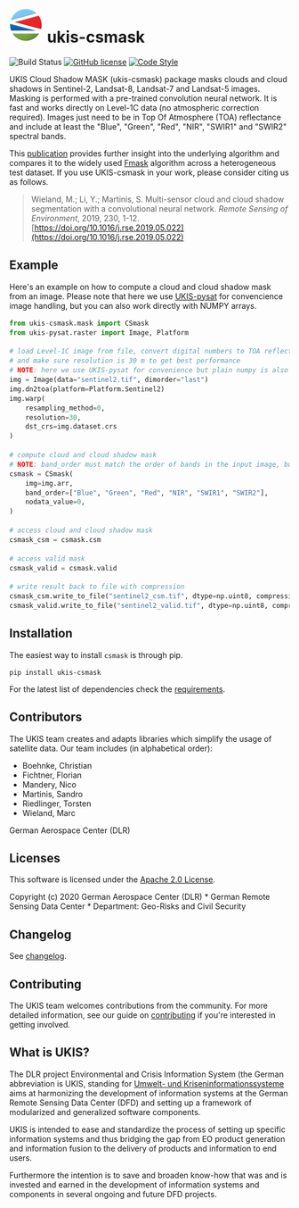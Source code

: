 # [![UKIS](https://raw.githubusercontent.com/dlr-eoc/ukis-csmask/master/img/ukis-logo.png)](https://www.dlr.de/eoc/en/desktopdefault.aspx/tabid-5413/10560_read-21914/) ukis-csmask

![Build Status](https://github.com/dlr-eoc/ukis-csmask/workflows/build/badge.svg)
[![GitHub license](https://img.shields.io/badge/License-Apache%202.0-blue.svg)](LICENSE)
[![Code Style](https://img.shields.io/badge/code%20style-black-000000.svg)](https://black.readthedocs.io/en/stable/)

UKIS Cloud Shadow MASK (ukis-csmask) package masks clouds and cloud shadows in Sentinel-2, Landsat-8, Landsat-7 and Landsat-5 images. Masking is performed with a pre-trained convolution neural network. It is fast and works directly on Level-1C data (no atmospheric correction required). Images just need to be in Top Of Atmosphere (TOA) reflectance and include at least the "Blue", "Green", "Red", "NIR", "SWIR1" and "SWIR2" spectral bands.

This [publication](https://doi.org/10.1016/j.rse.2019.05.022) provides further insight into the underlying algorithm and compares it to the widely used [Fmask](http://www.pythonfmask.org/en/latest/) algorithm across a heterogeneous test dataset. If you use UKIS-csmask in your work, please consider citing us as follows.
> Wieland, M.; Li, Y.; Martinis, S. Multi-sensor cloud and cloud shadow segmentation with a convolutional
neural network. *Remote Sensing of Environment*, 2019, 230, 1-12. [https://doi.org/10.1016/j.rse.2019.05.022](https://doi.org/10.1016/j.rse.2019.05.022)

## Example
Here's an example on how to compute a cloud and cloud shadow mask from an image. Please note that here we use [UKIS-pysat](https://github.com/dlr-eoc/ukis-pysat) for convencience image handling, but you can also work directly with NUMPY arrays.

````python
from ukis-csmask.mask import CSmask
from ukis-pysat.raster import Image, Platform

# load Level-1C image from file, convert digital numbers to TOA reflectance
# and make sure resolution is 30 m to get best performance
# NOTE: here we use UKIS-pysat for convenience but plain numpy is also fine
img = Image(data="sentinel2.tif", dimorder="last")
img.dn2toa(platform=Platform.Sentinel2)
img.warp(
    resampling_method=0,
    resolution=30,
    dst_crs=img.dataset.crs
)

# compute cloud and cloud shadow mask
# NOTE: band_order must match the order of bands in the input image, but does not have to be in this explicit order
csmask = CSmask(
    img=img.arr,
    band_order=["Blue", "Green", "Red", "NIR", "SWIR1", "SWIR2"],
    nodata_value=0,
)

# access cloud and cloud shadow mask
csmask_csm = csmask.csm

# access valid mask
csmask_valid = csmask.valid

# write result back to file with compression
csmask_csm.write_to_file("sentinel2_csm.tif", dtype=np.uint8, compression="PACKBITS")
csmask_valid.write_to_file("sentinel2_valid.tif", dtype=np.uint8, compression="PACKBITS", kwargs={"nbits":2})
````

## Installation
The easiest way to install `csmask` is through pip.

```shell
pip install ukis-csmask
```

For the latest list of dependencies check the [requirements](https://github.com/dlr-eoc/ukis-csmask/blob/master/requirements.txt).

## Contributors
The UKIS team creates and adapts libraries which simplify the usage of satellite data. Our team includes (in alphabetical order):
* Boehnke, Christian
* Fichtner, Florian
* Mandery, Nico
* Martinis, Sandro
* Riedlinger, Torsten
* Wieland, Marc

German Aerospace Center (DLR)

## Licenses
This software is licensed under the [Apache 2.0 License](https://github.com/dlr-eoc/ukis-csmask/blob/master/LICENSE).

Copyright (c) 2020 German Aerospace Center (DLR) * German Remote Sensing Data Center * Department: Geo-Risks and Civil Security

## Changelog
See [changelog](https://github.com/dlr-eoc/ukis-csmask/blob/master/CHANGELOG.rst).

## Contributing
The UKIS team welcomes contributions from the community.
For more detailed information, see our guide on [contributing](https://github.com/dlr-eoc/ukis-csmask/blob/master/CONTRIBUTING.md) if you're interested in getting involved.

## What is UKIS?
The DLR project Environmental and Crisis Information System (the German abbreviation is UKIS, standing for [Umwelt- und Kriseninformationssysteme](https://www.dlr.de/eoc/en/desktopdefault.aspx/tabid-5413/10560_read-21914/) aims at harmonizing the development of information systems at the German Remote Sensing Data Center (DFD) and setting up a framework of modularized and generalized software components.

UKIS is intended to ease and standardize the process of setting up specific information systems and thus bridging the gap from EO product generation and information fusion to the delivery of products and information to end users.

Furthermore the intention is to save and broaden know-how that was and is invested and earned in the development of information systems and components in several ongoing and future DFD projects.
